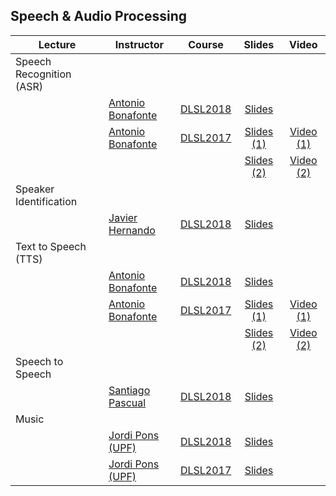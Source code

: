 [MC-web]: http://www.costa-jussa.com/
[AB-web]: https://scholar.google.es/citations?user=C5AUXO4AAAAJ&hl=en
[SP-web]: https://scholar.google.com/citations?user=7cVOyh0AAAAJ&hl=en
[JP-web]: http://www.jordipons.me/
[CS-web]: https://scholar.google.es/citations?user=Nypb-IYAAAAJ&hl=en
[JH-web]: https://scholar.google.com/citations?user=dTPbsfMAAAAJ&hl=en

[DLSL2017]: https://telecombcn-dl.github.io/2017-dlsl/
[DLSL2018]: https://telecombcn-dl.github.io/2018-dlsl/

## Speech & Audio Processing

| Lecture          | Instructor                 | Course                 | Slides                    | Video             |
| -------------- |  --------------------------- | ---------------------- | :-----------------------: | :---------------: |
| Speech Recognition (ASR)     | | | | |
|      | [Antonio Bonafonte][AB-web] | [DLSL2018] | [Slides][dlsl2018-D3L1-slides]  |  |
|      | [Antonio Bonafonte][AB-web] | [DLSL2017] | [Slides (1)][dlsl2017-asr1-slides]  | [Video (1)][dlsl2017-asr1-video] |
|      |                                       |  | [Slides (2)][dlsl2017-asr2-slides]  | [Video (2)][dlsl2017-asr2-video] |
| Speaker Identification     | | | | |
|      | [Javier Hernando][JH-web] | [DLSL2018] | [Slides][dlsl2018-D3L2-slides]  |  |
| Text to Speech (TTS)      | | | | |
|      | [Antonio Bonafonte][AB-web] | [DLSL2018] | [Slides][dlsl2018-D4L1-slides]  |  |
|      | [Antonio Bonafonte][AB-web] | [DLSL2017] | [Slides (1)][dlsl2017-wavenet-slides]  | [Video (1)][dlsl2017-wavenet-video] |
|      |  |  | [Slides (2)][dlsl2017-synthesis-slides]  | [Video (2)][dlsl2017-synthesis-video] |
| Speech to Speech      | | | | |
|      | [Santiago Pascual][SP-web] | [DLSL2018] | [Slides][dlsl2018-D4L2-slides]  |  |
| Music     | | | | |
|      | [Jordi Pons (UPF)][JP-web] | [DLSL2018] | [Slides][dlsl2018-D5L2-slides]  |  |
|      | [Jordi Pons (UPF)][JP-web] | [DLSL2017] | [Slides][dlsl2017-music-slides]  |  |

[dlsl2018-D3L1-slides]: https://github.com/telecombcn-dl/2018-dlsl/blob/master/D3L1_SpeechRecognition.pdf
[dlsl2018-D3L2-slides]: https://github.com/telecombcn-dl/2018-dlsl/blob/master/D3L2_SpeakerRecognition.pdf
[dlsl2018-D4L1-slides]: https://github.com/telecombcn-dl/2018-dlsl/blob/master/D4L1_Text2Speech.pdf
[dlsl2018-D4L2-slides]: https://github.com/telecombcn-dl/2018-dlsl/blob/master/D4L2%20Speech2Speech.pdf
[dlsl2018-D5L2-slides]: https://github.com/telecombcn-dl/2018-dlsl/blob/master/D5L2_DeepMusic.pdf

[dlsl2017-asr1-slides]: http://www.slideshare.net/xavigiro/speech-recognition-with-deep-neural-networks-d3l2-deep-learning-for-speech-and-language-upc-2017
[dlsl2017-asr1-video]: https://www.youtube.com/watch?v=jE4SJFBA9Jo
[dlsl2017-asr2-slides]: http://www.slideshare.net/xavigiro/endtoend-speech-recognition-with-recurrent-neural-networks-d3l6-deep-learning-for-speech-and-language-upc-2017
[dlsl2017-asr2-video]: https://www.youtube.com/watch?v=Wb88ykLqcys
[dlsl2017-synthesis-slides]: http://www.slideshare.net/xavigiro/parametric-speech-synthesis-d3l5-deep-learning-for-speech-and-language-upc-2017
[dlsl2017-synthesis-video]: https://www.youtube.com/watch?v=Wr8TMqmp-5Q
[dlsl2017-wavenet-slides]: http://www.slideshare.net/xavigiro/speech-synthesis-wavenet-d4l1-deep-learning-for-speech-and-language-upc-2017
[dlsl2017-wavenet-video]: https://www.youtube.com/watch?v=enWBo9B6pXw




[dlsl2017-music-slides]: https://github.com/telecombcn-dl/2017-dlsl/raw/master/DL4Music_Pons.pdf

